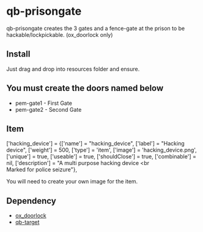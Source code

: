 # qb-prisongate

qb-prisongate creates the 3 gates and a fence-gate at the prison to be hackable/lockpickable. (ox_doorlock only)

## Install

Just drag and drop into resources folder and ensure.

## You must create the doors named below

* pem-gate1 - First Gate
* pem-gate2 - Second Gate

## Item

['hacking_device']			  	 = {['name'] = "hacking_device",				['label'] = "Hacking device",			['weight'] = 500,		['type'] = 'item', 		['image'] = 'hacking_device.png',			['unique'] = true,		['useable']	= true,		['shouldClose'] = true,	   ['combinable'] = nil,   ['description'] = "A multi purpose hacking device <br<br> Marked for police seizure"},

You will need to create your own image for the item.



## Dependency

* [ox_doorlock](https://github.com/overextended/ox_doorloc)
* [qb-target](https://github.com/qbcore-framework/qb-target)
